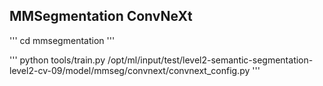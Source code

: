 ## MMSegmentation ConvNeXt

'''
cd mmsegmentation
'''

'''
python tools/train.py /opt/ml/input/test/level2-semantic-segmentation-level2-cv-09/model/mmseg/convnext/convnext_config.py
'''